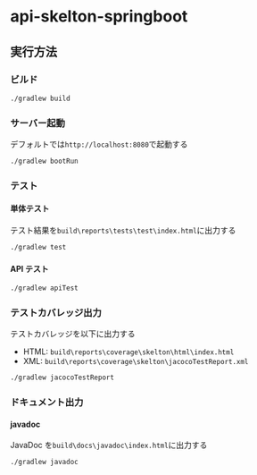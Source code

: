 # api-skelton-springboot

## 実行方法

### ビルド

```sh
./gradlew build
```

### サーバー起動

デフォルトでは`http://localhost:8080`で起動する

```sh
./gradlew bootRun
```

### テスト

#### 単体テスト

テスト結果を`build\reports\tests\test\index.html`に出力する

```sh
./gradlew test
```

#### API テスト

```sh
./gradlew apiTest
```

### テストカバレッジ出力

テストカバレッジを以下に出力する

- HTML: `build\reports\coverage\skelton\html\index.html`
- XML: `build\reports\coverage\skelton\jacocoTestReport.xml`

```sh
./gradlew jacocoTestReport
```

### ドキュメント出力

#### javadoc

JavaDoc を`build\docs\javadoc\index.html`に出力する

```sh
./gradlew javadoc
```
